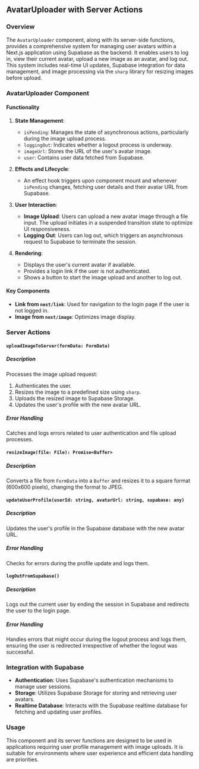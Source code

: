## AvatarUploader with Server Actions

### Overview

The `AvatarUploader` component, along with its server-side functions, provides a comprehensive system for managing user avatars within a Next.js application using Supabase as the backend. It enables users to log in, view their current avatar, upload a new image as an avatar, and log out. This system includes real-time UI updates, Supabase integration for data management, and image processing via the `sharp` library for resizing images before upload.

### AvatarUploader Component

#### Functionality

1. **State Management**:

   - `isPending`: Manages the state of asynchronous actions, particularly during the image upload process.
   - `loggingOut`: Indicates whether a logout process is underway.
   - `imageUrl`: Stores the URL of the user's avatar image.
   - `user`: Contains user data fetched from Supabase.

2. **Effects and Lifecycle**:

   - An effect hook triggers upon component mount and whenever `isPending` changes, fetching user details and their avatar URL from Supabase.

3. **User Interaction**:

   - **Image Upload**: Users can upload a new avatar image through a file input. The upload initiates in a suspended transition state to optimize UI responsiveness.
   - **Logging Out**: Users can log out, which triggers an asynchronous request to Supabase to terminate the session.

4. **Rendering**:
   - Displays the user's current avatar if available.
   - Provides a login link if the user is not authenticated.
   - Shows a button to start the image upload and another to log out.

#### Key Components

- **Link from `next/link`**: Used for navigation to the login page if the user is not logged in.
- **Image from `next/image`**: Optimizes image display.

### Server Actions

#### `uploadImageToServer(formData: FormData)`

##### Description

Processes the image upload request:

1. Authenticates the user.
2. Resizes the image to a predefined size using `sharp`.
3. Uploads the resized image to Supabase Storage.
4. Updates the user's profile with the new avatar URL.

##### Error Handling

Catches and logs errors related to user authentication and file upload processes.

#### `resizeImage(file: File): Promise<Buffer>`

##### Description

Converts a file from `FormData` into a `Buffer` and resizes it to a square format (600x600 pixels), changing the format to JPEG.

#### `updateUserProfile(userId: string, avatarUrl: string, supabase: any)`

##### Description

Updates the user's profile in the Supabase database with the new avatar URL.

##### Error Handling

Checks for errors during the profile update and logs them.

#### `logOutFromSupabase()`

##### Description

Logs out the current user by ending the session in Supabase and redirects the user to the login page.

##### Error Handling

Handles errors that might occur during the logout process and logs them, ensuring the user is redirected irrespective of whether the logout was successful.

### Integration with Supabase

- **Authentication**: Uses Supabase's authentication mechanisms to manage user sessions.
- **Storage**: Utilizes Supabase Storage for storing and retrieving user avatars.
- **Realtime Database**: Interacts with the Supabase realtime database for fetching and updating user profiles.

### Usage

This component and its server functions are designed to be used in applications requiring user profile management with image uploads. It is suitable for environments where user experience and efficient data handling are priorities.
